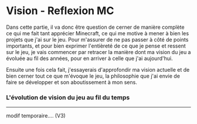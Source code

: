 # Vision - Reflexion MC

Dans cette partie, il va donc être question de cerner de manière complète ce qui me fait tant apprécier Minecraft, ce qui me motive à mener à bien les projets que j'ai sur le jeu. 
Pour m'assurer de ne pas passer à côté de points importants, et pour bien exprimer l'entièreté de ce que je pense et ressent sur le jeu, je vais commencer par retracer la manière dont ma vision du jeu a évoluée au fil des années, pour en arriver à celle que j'ai aujourd'hui.

Ensuite une fois cela fait, j'essayerais d'approfondir ma vision actuelle et de bien cerner tout ce que m'évoque le jeu, la philosophie que j'ai envie de faire se développer et son aboutissement à mon sens. 


### L'évolution de vision du jeu au fil du temps
---

modif temporaire.... (V3)
